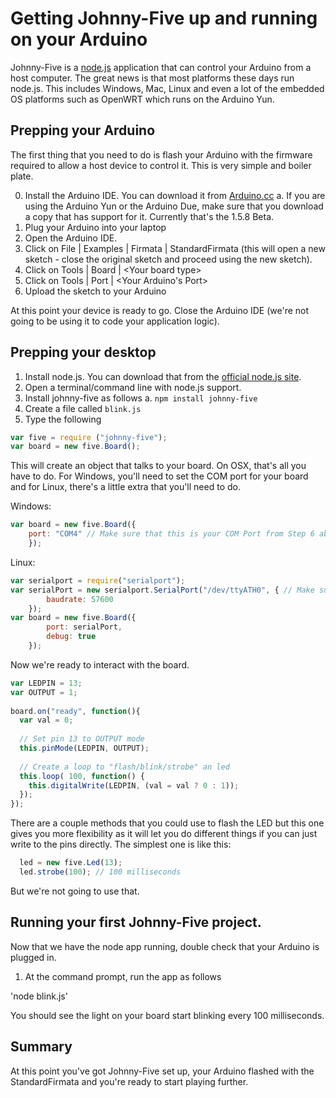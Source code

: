 # Getting Johnny-Five up and running on your Arduino

Johnny-Five is a [node.js](http://nodejs.org) application that can control your Arduino from a host computer. The great news is that most platforms these days run node.js. This includes Windows, Mac, Linux and even a lot of the embedded OS platforms such as OpenWRT which runs on the Arduino Yun. 

## Prepping your Arduino

The first thing that you need to do is flash your Arduino with the firmware required to allow a host device to control it. This is very simple and boiler plate. 

0. Install the Arduino IDE. You can download it from [Arduino.cc](http://arduino.cc/downloads)
	a. If you are using the Arduino Yun or the Arduino Due, make sure that you download a copy that has support for it. Currently that's the 1.5.8 Beta.
1. Plug your Arduino into your laptop
2. Open the Arduino IDE. 
3. Click on File | Examples | Firmata | StandardFirmata (this will open a new sketch - close the original sketch and proceed using the new sketch).
4. Click on Tools | Board | &lt;Your board type&gt;
5. Click on Tools | Port | &lt;Your Arduino's Port&gt;
6. Upload the sketch to your Arduino

At this point your device is ready to go. Close the Arduino IDE (we're not going to be using it to code your application logic). 

## Prepping your desktop

1. Install node.js. You can download that from the [official node.js site](http://nodejs.org).
2. Open a terminal/command line with node.js support. 
3. Install johnny-five as follows 
	a. `npm install johnny-five`
4. Create a file called `blink.js`
5. Type the following

```js
var five = require ("johnny-five");
var board = new five.Board();
```

This will create an object that talks to your board. On OSX, that's all you have to do. For Windows, you'll need to set the COM port for your board and for Linux, there's a little extra that you'll need to do. 

Windows:
```js
var board = new five.Board({
	port: "COM4" // Make sure that this is your COM Port from Step 6 above
	}); 
```
Linux:
```js
var serialport = require("serialport");
var serialPort = new serialport.SerialPort("/dev/ttyATH0", { // Make sure this is correct for your laptop
		baudrate: 57600
	});
var board = new five.Board({
		port: serialPort,
		debug: true
	});
```

Now we're ready to interact with the board. 

```js
var LEDPIN = 13;
var OUTPUT = 1;
 
board.on("ready", function(){
  var val = 0;
 
  // Set pin 13 to OUTPUT mode
  this.pinMode(LEDPIN, OUTPUT);
 
  // Create a loop to "flash/blink/strobe" an led
  this.loop( 100, function() {
    this.digitalWrite(LEDPIN, (val = val ? 0 : 1));
  });
});
```

There are a couple methods that you could use to flash the LED but this one gives you more flexibility as it will let you do different things if you can just write to the pins directly. The simplest one is like this: 

```js
  led = new five.Led(13);
  led.strobe(100); // 100 milliseconds
```

But we're not going to use that. 

## Running your first Johnny-Five project. 

Now that we have the node app running, double check that your Arduino is plugged in. 

1. At the command prompt, run the app as follows

'node blink.js'

You should see the light on your board start blinking every 100 milliseconds. 

## Summary

At this point you've got Johnny-Five set up, your Arduino flashed with the StandardFirmata and you're ready to start playing further. 
